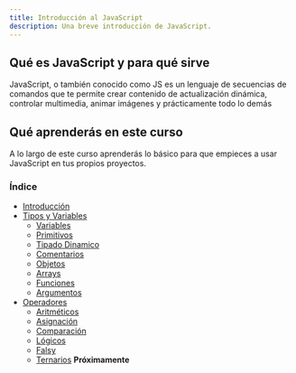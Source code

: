 ```yaml
---
title: Introducción al JavaScript
description: Una breve introducción de JavaScript.
---
```


## Qué es JavaScript y para qué sirve
JavaScript, o también conocido como JS es un lenguaje de secuencias de comandos que te permite crear contenido de actualización dinámica, controlar multimedia, animar imágenes y prácticamente todo lo demás

## Qué aprenderás en este curso
A lo largo de este curso aprenderás lo básico para que empieces a usar JavaScript en tus propios proyectos.

### Índice
- [Introducción](/intro/)
- [Tipos y Variables](/tipos-y-variables/)
    - [Variables](/tipos-y-variables/01-variables/)
    - [Primitivos](/tipos-y-variables/02-primitivos/)
    - [Tipado Dinamico](/tipos-y-variables/03-tipado-dinamico/)
    - [Comentarios](/tipos-y-variables/04-comentarios/)
    - [Objetos](/tipos-y-variables/05-objetos/)
    - [Arrays](/tipos-y-variables/06-arrays/)
    - [Funciones](/tipos-y-variables/07-funciones/)
    - [Argumentos](/tipos-y-variables/08-argumentos/)
- [Operadores](/operadores)
    - [Aritméticos](/operadores/01-aritmeticos/)
    - [Asignación](/operadores/02-asignacion/)
    - [Comparación](/operadores/03-comparacion/)
    - [Lógicos](/operadores/04-logicos/)
    - [Falsy](/operadores/05-falsy/)
    - [Ternarios](/intro/#noDisponible) **Próximamente**
